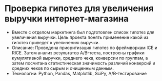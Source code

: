 # Проверка гипотез для увеличения выручки интернет-магазина
- Вместе с отделом маркетинга был подготовлен список гипотез для увеличения выручки.
Цель проекта понять применение какой из гипотез приведет к увеличению выручки.
- Описание: Проведена приоритизация гипотез по фреймворкам ICE и RICE. Затем анализ
результатов A/B-теста, построены графики кумулятивной выручки, среднего чека,
конверсии по группам, а затем посчитана статистическая значимость различий конверсий
и средних чеков по сырым и очищенным данным. 
- Технологии: Python, Pandas, Matplotlib, SciPy, A/B-тестирование
